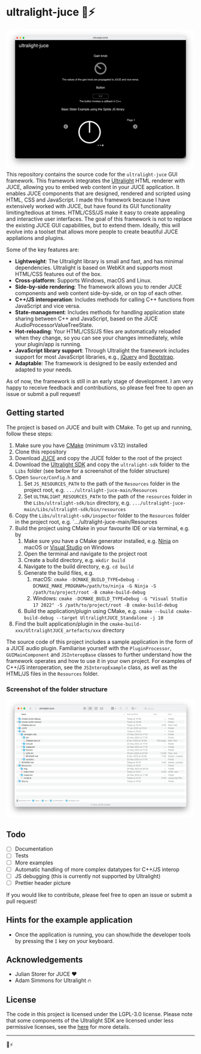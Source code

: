 # ultralight-juce 🍊⚡

![Screenshot](Screenshot.png)
This repository contains the source code for the `ultralight-juce` GUI framework.
This framework integrates the [Ultralight](https://ultralig.ht/) HTML renderer with JUCE, allowing you to embed web content in your JUCE application.
It enables JUCE components that are designed, rendered and scripted using HTML, CSS and JavaScript.
I made this framework because I have extensively worked with JUCE, but have found its GUI functionality limiting/tedious at times. HTML/CSS/JS make it easy to create appealing and interactive user interfaces.
The goal of this framework is not to replace the existing JUCE GUI capabilities, but to extend them.
Ideally, this will evolve into a toolset that allows more people to create beautiful JUCE appliations and plugins.

Some of the key features are:
- **Lightweight**: The Ultralight library is small and fast, and has minimal dependencies. Ultralight is based on WebKit and supports most HTML/CSS features out of the box.
- **Cross-platform**: Supports Windows, macOS and Linux.
- **Side-by-side rendering**: The framework allows you to render JUCE components and web content side-by-side, or on top of each other. 
- **C++/JS interoperation**: Includes methods for calling C++ functions from JavaScript and vice versa.
- **State-management**: Includes methods for handling application state sharing between C++ and JavaScript, based on the JUCE AudioProcessorValueTreeState.
- **Hot-reloading**: Your HTML/CSS/JS files are automatically reloaded when they change, so you can see your changes immediately, while your plugin/app is running.
- **JavaScript library support**: Through Ultralight the framework includes support for most JavaScript libraries, e.g., [jQuery](https://jquery.com/) and [Bootstrap](https://getbootstrap.com/).
- **Adaptable**: The framework is designed to be easily extended and adapted to your needs.

As of now, the framework is still in an early stage of development. I am very happy to receive feedback and contributions, so please feel free to open an issue or submit a pull request! 

## Getting started
The project is based on JUCE and built with CMake. To get up and running, follow these steps:
1. Make sure you have [CMake](https://cmake.org/) (minimum v3.12) installed
2. Clone this repository
3. Download [JUCE](https://juce.com/get-juce/download) and copy the JUCE folder to the root of the project
4. Download the [Ultralight SDK](https://github.com/ultralight-ux/Ultralight/releases) and copy the `ultralight-sdk` folder to the `Libs` folder (see below for a screenshot of the folder structure)
5. Open `Source/Config.h` and
   1. Set `JS_RESOURCES_PATH` to the path of the `Resources` folder in the project root, e.g. `.../ultralight-juce-main/Resources`
   2. Set `ULTRALIGHT_RESOURCES_PATH` to the path of the `resources` folder in the `Libs/ultralight-sdk/bin` directory, e.g. `.../ultralight-juce-main/Libs/ultralight-sdk/bin/resources`
6. Copy the `Libs/ultralight-sdk/inspector` folder to the `Resources` folder in the project root, e.g. `.../ultralight-juce-main/Resources
7. Build the project using CMake in your favourite IDE or via terminal, e.g. by
   1. Make sure you have a CMake generator installed, e.g. [Ninja](https://ninja-build.org/) on macOS or [Visual Studio](https://visualstudio.microsoft.com/) on Windows
   2. Open the terminal and navigate to the project root
   3. Create a build directory, e.g. `mkdir build`
   4. Navigate to the build directory, e.g. `cd build`
   5. Generate the build files, e.g. 
      1. macOS: `cmake -DCMAKE_BUILD_TYPE=Debug -DCMAKE_MAKE_PROGRAM=/path/to/ninja -G Ninja -S /path/to/project/root -B cmake-build-debug`
      2. Windows: `cmake -DCMAKE_BUILD_TYPE=Debug -G "Visual Studio 17 2022" -S /path/to/project/root -B cmake-build-debug`
   6. Build the application/plugin using CMake, e.g. `cmake --build cmake-build-debug --target UltralightJUCE_Standalone -j 10`
8. Find the built application/plugin in the `cmake-build-xxx/UltralightJUCE_artefacts/xxx` directory

The source code of this project includes a sample application in the form of a JUCE audio plugin. 
Familiarise yourself with the `PluginProcessor`, `GUIMainComponent` and `JSInteropBase` classes to further understand how 
the framework operates and how to use it in your own project.
For examples of C++/JS interoperation, see the `JSInteropExample` class, as well as the HTML/JS files in the `Resources` folder. 

### Screenshot of the folder structure
![Folder structure](FolderStructure.png)

## Todo
- [ ] Documentation
- [ ] Tests
- [ ] More examples
- [ ] Automatic handling of more complex datatypes for C++/JS interop
- [ ] JS debugging (this is currently not supported by Ultralight)
- [ ] Prettier header picture

If you would like to contribute, please feel free to open an issue or submit a pull request!

## Hints for the example application
- Once the application is running, you can show/hide the developer tools by pressing the `I` key on your keyboard.

## Acknowledgements
- Julian Storer for JUCE ❤️
- Adam Simmons for Ultralight 🔥

## License
The code in this project is licensed under the LGPL-3.0 license.
Please note that some components of the Ultralight SDK are licensed under less permissive licenses, see the [here](https://github.com/ultralight-ux/Ultralight#architecture) for more details.

---
🍊⚡